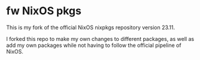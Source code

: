 # fw NixOS pkgs

This is my fork of the official NixOS nixpkgs repository version 23.11.

I forked this repo to make my own changes to different packages, as well as add my own packages while not having to follow the official pipeline of NixOS.
